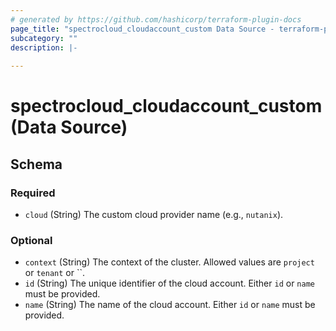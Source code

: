 ```yaml
---
# generated by https://github.com/hashicorp/terraform-plugin-docs
page_title: "spectrocloud_cloudaccount_custom Data Source - terraform-provider-spectrocloud"
subcategory: ""
description: |-
  
---
```


# spectrocloud_cloudaccount_custom (Data Source)





<!-- schema generated by tfplugindocs -->
## Schema

### Required

- `cloud` (String) The custom cloud provider name (e.g., `nutanix`).

### Optional

- `context` (String) The context of the cluster. Allowed values are `project` or `tenant` or ``.
- `id` (String) The unique identifier of the cloud account. Either `id` or `name` must be provided.
- `name` (String) The name of the cloud account. Either `id` or `name` must be provided.
